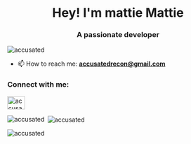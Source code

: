 <h1 align="center">Hey! I'm mattie Mattie</h1>
<h3 align="center">A passionate developer</h3>

<p align="left"> <img src="https://komarev.com/ghpvc/?username=accusated&label=Profile%20views&color=0e75b6&style=flat" alt="accusated" /> </p>


- 📫 How to reach me: **accusatedrecon@gmail.com**

<h3 align="left">Connect with me:</h3>
<p align="left">
<a href="https://www.youtube.com/c/accusatedrecon" target="blank"><img align="center" src="https://raw.githubusercontent.com/rahuldkjain/github-profile-readme-generator/master/src/images/icons/Social/youtube.svg" alt="accusatedrecon" height="30" width="40" /></a>
</p>



<p><img align="left" src="https://github-readme-stats.vercel.app/api/top-langs?username=accusated&show_icons=true&locale=en&layout=compact" alt="accusated" /></p>

<p>&nbsp;<img align="center" src="https://github-readme-stats.vercel.app/api?username=accusated&show_icons=true&locale=en" alt="accusated" /></p>

<p><img align="center" src="https://github-readme-streak-stats.herokuapp.com/?user=accusated&" alt="accusated" /></p>
